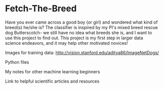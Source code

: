 # Fetch-The-Breed
Have you ever came across a good boy (or girl) and wondered what kind of breed(s) he/she is? The classifier is inspired by my PI's mixed breed rescue dog Butterscotch- we still have no idea what breeds she is, and I want to use this project to find out. This project is my first step in larger data science endeavors, and it may help other motivated novices!

Images for training data: http://vision.stanford.edu/aditya86/ImageNetDogs/

Python files

My notes for other machine learning beginners

Link to helpful scientific articles and resources
